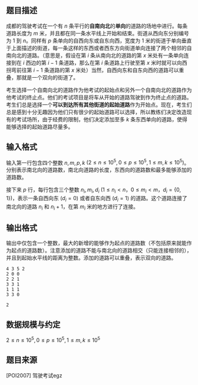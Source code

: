 ## 题目描述

成都的驾驶考试在一个有 $n$ 条平行的**自南向北**的**单向**的道路的场地中进行。每条道路长度为 $m$ 米，并且都在同一条水平线上开始和结束。街道从西向东分别编号为 $1$ 到 $n$。同样有 $p$ 条单向的自西向东或自东向西，宽度为 $1$ 米的街道于单向垂直于上面描述的街道，每一条这样的东西或者西东方向街道单向连接了两个相邻的自南向北的道路。（意思是，假设在第 $i$ 条从南向北的道路的第 $x$ 米处有一条单向连接到在 $i$ 西边的第 $i-1$ 条道路，那么在第 $i$ 条道路上行驶至第 $x$ 米时就可以向西拐弯前往第 $i-1$ 条道路的第 $x$ 米处）当然，自西向东和自东向西的道路可以重叠，那就是一个双向的街道了。

考生选择一个自南向北的道路作为他考试的起始点和另外一个自南向北的道路作为他考试的终止点。他们的考试项目是将车从开始的道路驾驶到作为终止点的道路。考生们总是选择一个**可以到达所有其他街道的起始道路**作为开始点。现在，考生们总是感到十分无趣因为他们只有很少的起始道路可以选择，所以教练们决定改造现有的考试场所，由于经费的限制，他们决定添加至多 $k$ 条东西单向的道路，使得能够选择的起始道路尽量多。

## 输入格式

输入第一行包含四个整数 $n,m,p,k$ $(2\leq n\leq 10^5,0\leq p\leq 10^5,1\leq m,k \leq 10^5)$。分别表示南北向的道路数，南北向道路的长度，东西向的道路数和最多能够添加的道路数。

接下来 $p$ 行，每行包含三个整数 $n_i,m_i,d_i$ $(1\leq n_i < n，0 \leq m_i < m，d_i = \{0, 1\})$，表示一条自西向东 $(d_i=0)$ 或者自东向西 $(d_i=1)$ 的道路。这个道路连接了南北向的道路 $n_i$ 和 $n_i+1$，在第 $m_i$ 米的地方进行了连接。

## 输出格式

输出中仅包含一个整数，最大的新增的能够作为起点的道路数（不包括原来就能作为起点的道路数）。注意添加的道路不能与南北向的道路相交（只能连接相邻的），并且到起始水平线的距离为整数。添加的道路可以重叠，表示双向的道路。

```input1
4 3 5 2
2 0 0
2 2 1
3 3 1
1 1 1
3 3 0
```

```output1
2
```

## 数据规模与约定

$2\leq n\leq 10^5,0\leq p\leq 10^5,1\leq m,k \leq 10^5$

## 题目来源

[POI2007] 驾驶考试egz


